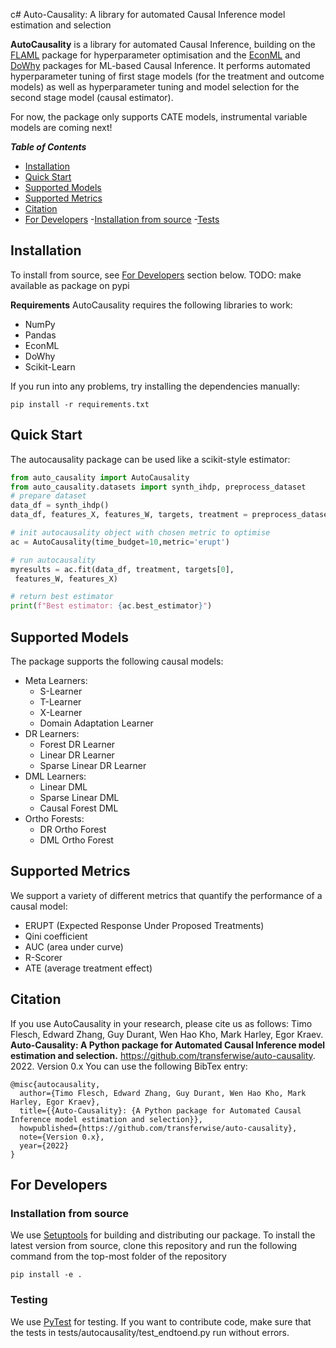 c# Auto-Causality: A library for automated Causal Inference model estimation and selection


**AutoCausality** is a library for automated Causal Inference, building on the [FLAML](https://github.com/microsoft/FLAML) package for hyperparameter optimisation and the [EconML](https://github.com/microsoft/EconML/) and [DoWhy](https://github.com/microsoft/DoWhy/) packages for ML-based Causal Inference. It performs automated hyperparameter tuning of first stage models (for the treatment and outcome models) as well as hyperparameter tuning and model selection for the second stage model (causal estimator).

For now, the package only supports CATE models, instrumental variable models are coming next!


<summary><strong><em>Table of Contents</em></strong></summary>

- [Installation](#installation)
- [Quick Start](#quick-start)
- [Supported Models](#supported-models)
- [Supported Metrics](#supported-metrics)
- [Citation](#citation)
- [For Developers](#for-developers)
    -[Installation from source](#installation-from-source)
    -[Tests](#testing)


## Installation
To install from source, see [For Developers](#for-developers) section below.
TODO: make available as package on pypi


**Requirements**
AutoCausality requires the following libraries to work:
- NumPy
- Pandas
- EconML
- DoWhy
- Scikit-Learn

If you run into any problems, try installing the dependencies manually:
```
pip install -r requirements.txt
```

## Quick Start
The autocausality package can be used like a scikit-style estimator:
```Python
from auto_causality import AutoCausality
from auto_causality.datasets import synth_ihdp, preprocess_dataset
# prepare dataset
data_df = synth_ihdp()
data_df, features_X, features_W, targets, treatment = preprocess_dataset(data_df)

# init autocausality object with chosen metric to optimise
ac = AutoCausality(time_budget=10,metric='erupt')

# run autocausality
myresults = ac.fit(data_df, treatment, targets[0],
 features_W, features_X)

# return best estimator
print(f"Best estimator: {ac.best_estimator}")

```

## Supported Models
The package supports the following causal models:
* Meta Learners:
    * S-Learner
    * T-Learner
    * X-Learner
    * Domain Adaptation Learner
* DR Learners:
    * Forest DR Learner
    * Linear DR Learner
    * Sparse Linear DR Learner
* DML Learners:
    * Linear DML
    * Sparse Linear DML
    * Causal Forest DML
* Ortho Forests:
    * DR Ortho Forest
    * DML Ortho Forest

## Supported Metrics
We support a variety of different metrics that quantify the performance of a causal model:
* ERUPT (Expected Response Under Proposed Treatments)
* Qini coefficient
* AUC (area under curve)
* R-Scorer
* ATE (average treatment effect)

## Citation
If you use AutoCausality in your research, please cite us as follows:
Timo Flesch, Edward Zhang, Guy Durant, Wen Hao Kho, Mark Harley, Egor Kraev. **Auto-Causality: A Python package for Automated Causal Inference model estimation and selection.** https://github.com/transferwise/auto-causality. 2022. Version 0.x
You can use the following BibTex entry:
```
@misc{autocausality,
  author={Timo Flesch, Edward Zhang, Guy Durant, Wen Hao Kho, Mark Harley, Egor Kraev},
  title={{Auto-Causality}: {A Python package for Automated Causal Inference model estimation and selection}},
  howpublished={https://github.com/transferwise/auto-causality},
  note={Version 0.x},
  year={2022}
}
```
## For Developers
### Installation from source
We use [Setuptools](https://setuptools.readthedocs.io/en/latest/index.html) for building and distributing our package. To install the latest version from source, clone this repository and run the following command from the top-most folder of the repository
```
pip install -e .
```
### Testing
We use [PyTest](https://docs.pytest.org/) for testing. If you want to contribute code, make sure that the tests in tests/autocausality/test_endtoend.py run without errors.

